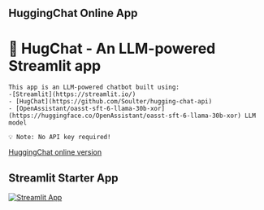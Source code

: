 ## HuggingChat Online App

# 💬 HugChat - An LLM-powered Streamlit app

    This app is an LLM-powered chatbot built using:
    -[Streamlit](https://streamlit.io/)
    - [HugChat](https://github.com/Soulter/hugging-chat-api)
    - [OpenAssistant/oasst-sft-6-llama-30b-xor](https://huggingface.co/OpenAssistant/oasst-sft-6-llama-30b-xor) LLM model

    💡 Note: No API key required!

[HuggingChat online version](https://huggingface.co/chat)

## Streamlit Starter App

[![Streamlit App](https://static.streamlit.io/badges/streamlit_badge_black_white.svg)](https://starter-kit.streamlitapp.com/)
